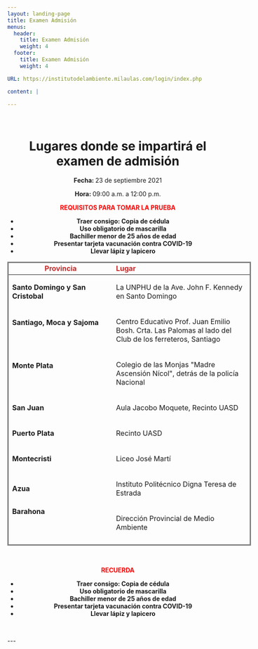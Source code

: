 ```yaml
---
layout: landing-page
title: Examen Admisión
menus:
  header:
    title: Examen Admisión
    weight: 4
  footer:
    title: Examen Admisión
    weight: 4

URL: https://institutodelambiente.milaulas.com/login/index.php

content: |

---
```

<p>&nbsp;</p>
<h1 style="text-align: center;"><b>Lugares donde se impartir&aacute; el examen de </b><b>admisi&oacute;n</b></h1>
<p><b></b></p>
<p style="text-align: center;"><b>Fecha: </b>23 de septiembre 2021</p>
<p style="text-align: center;"><b>Hora: </b>09:00 a.m. a 12:00 p.m.</p>
<p style="text-align: center;"><span style="color: #ff0000;"><b>REQUISITOS PARA TOMAR LA PRUEBA<br /></b></span></p>
<ul>
<li style="text-align: center;"><b>Traer consigo: Copia de c&eacute;dula</b></li>
<li style="text-align: center;"><b>Uso obligatorio de mascarilla</b></li>
<li style="text-align: center;"><b>Bachiller menor de 25 a&ntilde;os de edad</b></li>
<li style="text-align: center;"><b>Presentar tarjeta vacunaci&oacute;n contra COVID-19</b></li>
<li style="text-align: center;"><b>Llevar l&aacute;piz y lapicero</b></li>
</ul>
<p style="text-align: center;"></p>
<!-- Este comentario es visible solo en el editor fuente -->
<table class="demoTable" style="height: 646px; width: 556px; margin-left: auto; margin-right: auto; border-style: solid;">
<thead>
<tr style="height: 18px;">
<td style="width: 232.283px; text-align: center; height: 18px;"><strong><span style="color: #c82828;">Provincia</span></strong></td>
<td style="width: 316.367px; height: 18px;"><strong><span style="color: #c82828;">Lugar</span></strong></td>
</tr>
</thead>
<tbody>
<tr style="height: 64px;">
<td style="width: 232.283px; height: 64px; text-align: left;">
<p><b>Santo Domingo y San Cristobal</b></p>
</td>
<td style="width: 316.367px; height: 64px; text-align: left;">
<p>La UNPHU de la Ave. John F. Kennedy en Santo Domingo</p>
</td>
</tr>
<tr style="height: 82px;">
<td style="width: 232.283px; height: 82px; text-align: left;">
<p><b>Santiago, Moca y Sajoma</b></p>
<p><b>&nbsp;</b></p>
</td>
<td style="width: 316.367px; height: 82px; text-align: left;">
<p>Centro Educativo Prof. Juan Emilio Bosh. Crta. Las Palomas al lado del Club de los ferreteros, Santiago</p>
</td>
</tr>
<tr style="height: 78px;">
<td style="width: 232.283px; height: 78px; text-align: left;">
<p><b>Monte Plata</b></p>
<p><b>&nbsp;</b></p>
</td>
<td style="width: 316.367px; height: 78px; text-align: left;">
<p>Colegio de las Monjas "Madre Ascensi&oacute;n N&iacute;col", detr&aacute;s de la polic&iacute;a Nacional</p>
</td>
</tr>
<tr style="height: 46px;">
<td style="width: 232.283px; height: 46px; text-align: left;">
<p><b>San Juan</b></p>
</td>
<td style="width: 316.367px; height: 46px; text-align: left;">
<p>Aula Jacobo Moquete, Recinto UASD</p>
</td>
</tr>
<tr style="height: 46px;">
<td style="width: 232.283px; height: 46px; text-align: left;">
<p><b>Puerto Plata</b></p>
</td>
<td style="width: 316.367px; height: 46px; text-align: left;">
<p>Recinto UASD</p>
</td>
</tr>
<tr style="height: 46px;">
<td style="width: 232.283px; height: 46px; text-align: left;">
<p><b>Montecristi</b></p>
</td>
<td style="width: 316.367px; height: 46px; text-align: left;">
<p>Liceo Jos&eacute; Mart&iacute;</p>
</td>
</tr>
<tr style="height: 64px;">
<td style="width: 232.283px; height: 64px; text-align: left;">
<p><b>Azua</b></p>
</td>
<td style="width: 316.367px; height: 64px; text-align: left;">
<p>Instituto Polit&eacute;cnico Digna Teresa de Estrada</p>
</td>
</tr>
<tr style="height: 64px;">
<td style="width: 232.283px; height: 64px; text-align: left;"><strong>Barahona</strong>
<p><strong>&nbsp;</strong></p>
</td>
<td style="width: 316.367px; height: 64px; text-align: left;">
<p>Direcci&oacute;n Provincial de Medio Ambiente</p>
</td>
</tr>
<tr style="height: 46px;">
<td style="width: 232.283px; height: 46px; text-align: left;"><strong>Pedernales</strong></td>
<td style="width: 316.367px; height: 46px; text-align: left;">
<p>Direcci&oacute;n Provincial de Medio Ambiente</p>
</td>
</tr>
<tr style="height: 46px;">
<td style="width: 232.283px; height: 46px; text-align: left;"><strong>Neiba</strong></td>
<td style="width: 316.367px; height: 46px; text-align: left;">
<p>Escuela Vocacional de las Fuerzas Armadas</p>
</td>
</tr>
<tr style="height: 46px;">
<td style="width: 232.283px; height: 46px; text-align: left;"><strong>La descubierta</strong></td>
<td style="width: 316.367px; height: 46px; text-align: left;">
<p>Centro Cultural Yolanda Mendez</p>
<p></p>
</td>
</tr>
<tr>
<td style="width: 232.283px; text-align: left;"><strong>Dajab&oacute;n</strong></td>
<td style="width: 316.367px; text-align: left;">
<p>Sal&oacute;n de Villas Codevi / Zona Franca</p>
<p></p>
</td>
</tr>
<tr>
<td style="width: 232.283px; text-align: left;"><strong>San Francisco<br /></strong></td>
<td style="width: 316.367px; text-align: left;">
<p>Ciudad Ganadera</p>
<p></p>
</td>
</tr>
<tr>
<td style="width: 232.283px; text-align: left;"><strong>Monse&ntilde;or Nouel y La Vega<br /></strong></td>
<td style="width: 316.367px; text-align: left;">
<p>Instituto del Ambiente, Jarabacoa</p>
<p></p>
</td>
</tr>
<tr>
<td style="width: 232.283px; text-align: left;"><strong> Santiago Rodr&iacute;guez</strong></td>
<td style="width: 316.367px; text-align: left;">
<p>Sal&oacute;n del Ayuntamiento</p>
<p></p>
</td>
</tr>
<tr>
<td style="width: 232.283px; text-align: left;"><strong>Duverg&eacute;, Prov. Independencia</strong></td>
<td style="width: 316.367px; text-align: left;">
<p>Liceo Secundario Enriquillo</p>
<p></p>
</td>
</tr>
<tr>
<td style="width: 232.283px; text-align: left;"><strong>Jimani, Prov. Independencia</strong></td>
<td style="width: 316.367px; text-align: left;">
<p>Liceo Secundario Frof. M&aacute;ximo P&eacute;rez Florian</p>
<p></p>
</td>
</tr>
<tr>
<td style="width: 232.283px; text-align: left;"><strong>Mao<br /></strong></td>
<td style="width: 316.367px; text-align: left;">
<p>Oficina provincial de Medioambiente</p>
<p></p>
</td>
</tr>
<tr>
<td style="width: 232.283px; text-align: left;"><strong>San Pedro<br /></strong></td>
<td style="width: 316.367px; text-align: left;">
<p>Escuela Vocacional (Laboral)</p>
<p></p>
</td>
</tr>
<tr>
<td style="width: 232.283px; text-align: left;"><strong>La Romana<br /></strong></td>
<td style="width: 316.367px; text-align: left;">
<p>Polit&eacute;cnico Calasanz San Eduardo</p>
<p></p>
</td>
</tr>
<tr>
<td style="width: 232.283px; text-align: left;"><strong>Hato Mayor</strong></td>
<td style="width: 316.367px; text-align: left;">
<p>Escuela Primaria Julio Mateo Jimenes, Recinto Juan Bosch</p>
<p></p>
</td>
</tr>
<tr>
<td style="width: 232.283px; text-align: left;"><strong>Elias Pi&ntilde;a<br /></strong></td>
<td style="width: 316.367px; text-align: left;">
<p>Liceo Gast&oacute;n Fernando Deligne</p>
</td>
</tr>
<tr>
<td style="width: 232.283px; text-align: left;"><strong>Ban&iacute; - Peravia<br /></strong></td>
<td style="width: 316.367px; text-align: left;">
<p>Escuela Vocacional<br />Contacto: 809-522-7898 y 809-706-4262<br /><strong></strong></p>
</td>
</tr>
<tr>
<td style="width: 232.283px; text-align: left;"><strong>Nagua<br /></strong></td>
<td style="width: 316.367px; text-align: left;">
<p>Escuela B&aacute;sica Eliseo Grull&oacute;n, AvenidadMaria Trinidad Sanchez, Pr&oacute;ximo al Banco Popular.<br />Contacto: Oscar Pablo 809-264-5419<br />Dominga Jimenez: 809-584-3586</p>
</td>
</tr>
<tr>
<td style="width: 232.283px; text-align: left;"><strong>Saman&aacute;<br /></strong></td>
<td style="width: 316.367px; text-align: left;">
<p>Polit&eacute;cnico Prof. Natividad Zuleyka De Acosta</p>
</td>
</tr>
</tbody>
</table>
<p style="text-align: center;">&nbsp;</p>
<p style="text-align: center;"><span style="color: #ff0000;"><b>RECUERDA</b></span></p>
<ul>
<li style="text-align: center;"><b>Traer consigo: Copia de c&eacute;dula</b></li>
<li style="text-align: center;"><b>Uso obligatorio de mascarilla</b></li>
<li style="text-align: center;"><b>Bachiller menor de 25 a&ntilde;os de edad</b></li>
<li style="text-align: center;"><b>Presentar tarjeta vacunaci&oacute;n contra COVID-19</b></li>
<li style="text-align: center;"><b>Llevar l&aacute;piz y lapicero</b></li>
</ul>
<p style="text-align: center;">&nbsp; &nbsp; &nbsp; &nbsp; &nbsp;</p>
---
